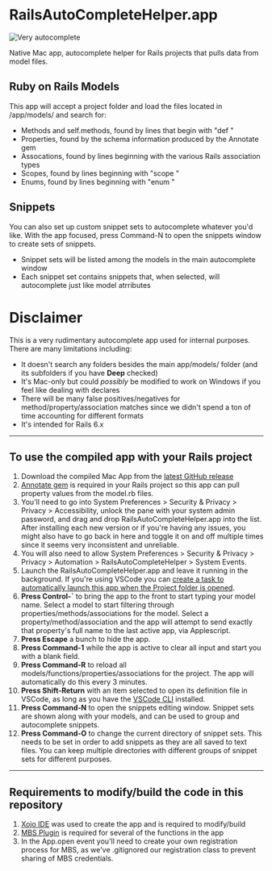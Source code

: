 # RailsAutoCompleteHelper.app

![Very autocomplete](https://media.giphy.com/media/lOkLY9GaN779AwE47I/giphy.gif)

 Native Mac app, autocomplete helper for Rails projects that pulls data from model files. 


## Ruby on Rails Models
This app will accept a project folder and load the files located in /app/models/ and search for:
- Methods and self.methods, found by lines that begin with "def "
- Properties, found by the schema information produced by the Annotate gem
- Assocations, found by lines beginning with the various Rails association types
- Scopes, found by lines beginning with "scope "
- Enums, found by lines beginning with "enum "

## Snippets
You can also set up custom snippet sets to autocomplete whatever you'd like. With the app focused, press Command-N to open the snippets window to create sets of snippets.
- Snippet sets will be listed among the models in the main autocomplete window
- Each snippet set contains snippets that, when selected, will autocomplete just like model atrributes

# **Disclaimer**
This is a very rudimentary autocomplete app used for internal purposes. There are many limitations including:
- It doesn't search any folders besides the main app/models/ folder (and its subfolders if you have **Deep** checked)
- It's Mac-only but could *possibly* be modified to work on Windows if you feel like dealing with declares
- There will be many false positives/negatives for method/property/association matches since we didn't spend a ton of time accounting for different formats
- It's intended for Rails 6.x

---
## To use the compiled app with your Rails project
1. Download the compiled Mac App from the [latest GitHub release](https://github.com/orangedsoft/RailsAutoCompleteHelper/releases)
2. [Annotate gem](https://github.com/ctran/annotate_models) is required in your Rails project so this app can pull property values from the model.rb files.
3. You'll need to go into System Preferences > Security & Privacy > Privacy > Accessibility, unlock the pane with your system admin password, and drag and drop RailsAutoCompleteHelper.app into the list. After installing each new version or if you're having any issues, you might also have to go back in here and toggle it on and off multiple times since it seems very inconsistent and unreliable.
4. You will also need to allow System Preferences > Security & Privacy > Privacy > Automation > RailsAutoCompleteHelper > System Events. 
5. Launch the RailsAutoCompleteHelper.app and leave it running in the background. If you're using VSCode you can [create a task to automatically launch this app when the Project folder is opened](https://code.visualstudio.com/updates/v1_30#_run-on-folder-open).
6. **Press Control-`** to bring the app to the front to start typing your model name. Select a model to start filtering through properties/methods/associations for the model. Select a property/method/association and the app will attempt to send exactly that property's full name to the last active app, via Applescript.
7. **Press Escape** a bunch to hide the app.
8. **Press Command-1** while the app is active to clear all input and start you with a blank field.
9. **Press Command-R** to reload all models/functions/properties/associations for the project. The app will automatically do this every 3 minutes.
10. **Press Shift-Return** with an item selected to open its definition file in VSCode, as long as you have the [VSCode CLI](https://code.visualstudio.com/docs/editor/command-line) installed.
11. **Press Command-N** to open the snippets editing window. Snippet sets are shown along with your models, and can be used to group and autocomplete snippets.
12. **Press Command-O** to change the current directory of snippet sets. This needs to be set in order to add snippets as they are all saved to text files. You can keep multiple directories with different groups of snippet sets for different purposes.

---
## Requirements to modify/build the code in this repository
1. [Xojo IDE](https://www.xojo.com) was used to create the app and is required to modify/build
2. [MBS Plugin](https://www.monkeybreadsoftware.net) is required for several of the functions in the app
3. In the App.open event you'll need to create your own registration process for MBS, as we've .gitignored our registration class to prevent sharing of MBS credentials.
